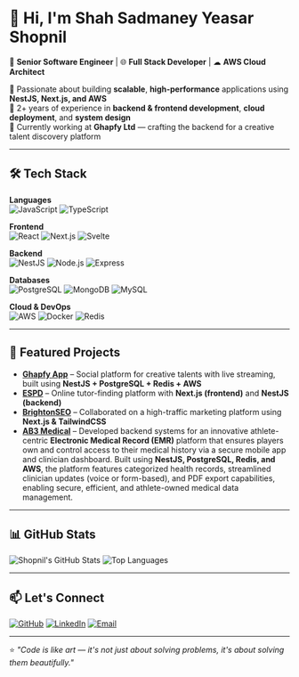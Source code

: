 # 👋 Hi, I'm Shah Sadmaney Yeasar Shopnil

🚀 **Senior Software Engineer** | 🌐 **Full Stack Developer** | ☁ **AWS Cloud Architect**

🔹 Passionate about building **scalable**, **high-performance** applications using **NestJS, Next.js, and AWS**  
🔹 2+ years of experience in **backend & frontend development**, **cloud deployment**, and **system design**  
🔹 Currently working at **Ghapfy Ltd** — crafting the backend for a creative talent discovery platform  

---

## 🛠 Tech Stack

**Languages**  
![JavaScript](https://img.shields.io/badge/JavaScript-FFD43B?style=flat&logo=javascript&logoColor=black)
![TypeScript](https://img.shields.io/badge/TypeScript-3178C6?style=flat&logo=typescript&logoColor=white)

**Frontend**  
![React](https://img.shields.io/badge/React-61DAFB?style=flat&logo=react&logoColor=black)
![Next.js](https://img.shields.io/badge/Next.js-000000?style=flat&logo=nextdotjs&logoColor=white)
![Svelte](https://img.shields.io/badge/Svelte-FF3E00?style=flat&logo=svelte&logoColor=white)

**Backend**  
![NestJS](https://img.shields.io/badge/NestJS-E0234E?style=flat&logo=nestjs&logoColor=white)
![Node.js](https://img.shields.io/badge/Node.js-339933?style=flat&logo=node.js&logoColor=white)
![Express](https://img.shields.io/badge/Express-000000?style=flat&logo=express&logoColor=white)

**Databases**  
![PostgreSQL](https://img.shields.io/badge/PostgreSQL-316192?style=flat&logo=postgresql&logoColor=white)
![MongoDB](https://img.shields.io/badge/MongoDB-47A248?style=flat&logo=mongodb&logoColor=white)
![MySQL](https://img.shields.io/badge/MySQL-4479A1?style=flat&logo=mysql&logoColor=white)

**Cloud & DevOps**  
![AWS](https://img.shields.io/badge/AWS-232F3E?style=flat&logo=amazonaws&logoColor=white)
![Docker](https://img.shields.io/badge/Docker-2496ED?style=flat&logo=docker&logoColor=white)
![Redis](https://img.shields.io/badge/Redis-DC382D?style=flat&logo=redis&logoColor=white)

---

## 📌 Featured Projects

- **[Ghapfy App](https://play.google.com/store/apps/details?id=com.ghapfyltd.ghapfy)** – Social platform for creative talents with live streaming, built using **NestJS + PostgreSQL + Redis + AWS**
- **[ESPD](https://espd.school/)** – Online tutor-finding platform with **Next.js (frontend)** and **NestJS (backend)**
- **[BrightonSEO](https://brightonseo.com/)** – Collaborated on a high-traffic marketing platform using **Next.js & TailwindCSS**
- **[AB3 Medical](https://ab3medical.com/)** – Developed backend systems for an innovative athlete-centric **Electronic Medical Record (EMR)** platform that ensures players own and control access to their medical history via a secure mobile app and clinician dashboard. Built using **NestJS, PostgreSQL, Redis, and AWS**, the platform features categorized health records, streamlined clinician updates (voice or form-based), and PDF export capabilities, enabling secure, efficient, and athlete-owned medical data management.


---

## 📊 GitHub Stats

![Shopnil's GitHub Stats](https://github-readme-stats.vercel.app/api?username=SYShopnil&show_icons=true&theme=tokyonight)
![Top Languages](https://github-readme-stats.vercel.app/api/top-langs/?username=SYShopnil&layout=compact&theme=tokyonight)

---

## 📫 Let's Connect

[![GitHub](https://img.shields.io/badge/GitHub-SYShopnil-181717?style=flat&logo=github)](https://github.com/SYShopnil)
[![LinkedIn](https://img.shields.io/badge/LinkedIn-sadmaney--yeasar-0A66C2?style=flat&logo=linkedin)](https://www.linkedin.com/in/sadmaney-yeasar)
[![Email](https://img.shields.io/badge/Email-sadmanishopnil%40gmail.com-red?style=flat&logo=gmail&logoColor=white)](mailto:sadmanishopnil@gmail.com)

---

⭐️ _"Code is like art — it's not just about solving problems, it's about solving them beautifully."_  

